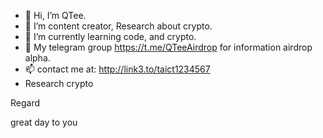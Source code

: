 - 👋 Hi, I’m QTee.
- 👀 I’m content creator, Research about crypto.
- 🌱 I’m currently learning code, and crypto.
- 💞️ My telegram group https://t.me/QTeeAirdrop for information airdrop alpha.
- 📫 contact me at: http://link3.to/taict1234567
- Research crypto
<!--
 ✨ special ✨ repository because its `README.md` (this file) appears on your GitHub profile.
You can click the Preview link to take a look at your changes
---> Regard
great day to you
